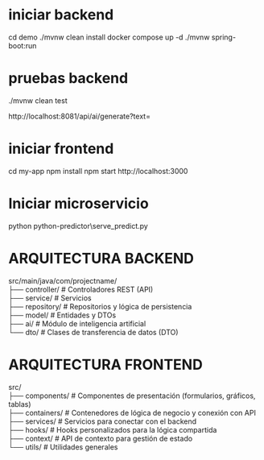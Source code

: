 # iniciar backend
cd demo
./mvnw clean install
docker compose up -d
./mvnw spring-boot:run


# pruebas backend 
./mvnw clean test

http://localhost:8081/api/ai/generate?text=  
# iniciar frontend
cd my-app
npm install
npm start
http://localhost:3000

# Iniciar microservicio
python python-predictor\serve_predict.py  

# ARQUITECTURA BACKEND  
src/main/java/com/projectname/  
├── controller/            # Controladores REST (API)  
├── service/               # Servicios  
├── repository/            # Repositorios y lógica de persistencia  
├── model/                 # Entidades y DTOs  
├── ai/                    # Módulo de inteligencia artificial  
└── dto/                   # Clases de transferencia de datos (DTO)  

# ARQUITECTURA FRONTEND  
src/  
├── components/            # Componentes de presentación (formularios, gráficos, tablas)  
├── containers/            # Contenedores de lógica de negocio y conexión con API  
├── services/              # Servicios para conectar con el backend  
├── hooks/                 # Hooks personalizados para la lógica compartida  
├── context/               # API de contexto para gestión de estado  
└── utils/                 # Utilidades generales  
